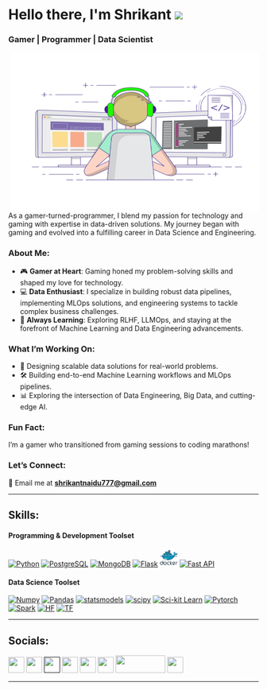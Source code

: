 Hello there, I'm Shrikant ![](https://user-images.githubusercontent.com/18350557/176309783-0785949b-9127-417c-8b55-ab5a4333674e.gif)
================================================================================================================================

### Gamer | Programmer | Data Scientist  

<img align="right" alt="GIF" src="https://github.com/shrikantnaidu/shrikantnaidu/blob/master/GIF.gif" width="500" height="320" />

As a gamer-turned-programmer, I blend my passion for technology and gaming with expertise in data-driven solutions. My journey began with gaming and evolved into a fulfilling career in Data Science and Engineering.

### About Me:
- 🎮 **Gamer at Heart**: Gaming honed my problem-solving skills and shaped my love for technology.  
- 💻 **Data Enthusiast**: I specialize in building robust data pipelines, implementing MLOps solutions, and engineering systems to tackle complex business challenges.  
- 🧠 **Always Learning**: Exploring RLHF, LLMOps, and staying at the forefront of Machine Learning and Data Engineering advancements.  

### What I’m Working On:
- 🚀 Designing scalable data solutions for real-world problems.  
- 🛠️ Building end-to-end Machine Learning workflows and MLOps pipelines.  
- 📊 Exploring the intersection of Data Engineering, Big Data, and cutting-edge AI.  

### Fun Fact:  
I’m a gamer who transitioned from gaming sessions to coding marathons!

### Let’s Connect:  
📧 Email me at **shrikantnaidu777@gmail.com**  

---
## Skills:

#### Programming & Development Toolset
<p align="left">
<a href="https://www.python.org/" target="_blank" rel="noreferrer"><img src="https://raw.githubusercontent.com/danielcranney/readme-generator/main/public/icons/skills/python-colored.svg" width="36" height="36" alt="Python" /></a>
<a href="https://www.postgresql.org/" target="_blank" rel="noreferrer"><img src="https://raw.githubusercontent.com/danielcranney/readme-generator/main/public/icons/skills/postgresql-colored.svg" width="36" height="36" alt="PostgreSQL" /></a>
<a href="https://www.mongodb.com/" target="_blank" rel="noreferrer"><img src="https://raw.githubusercontent.com/danielcranney/readme-generator/main/public/icons/skills/mongodb-colored.svg" width="36" height="36" alt="MongoDB" /></a>
<a href="https://flask.palletsprojects.com/en/2.0.x/" target="_blank" rel="noreferrer"><img src="https://raw.githubusercontent.com/danielcranney/readme-generator/main/public/icons/skills/flask-colored.svg" width="36" height="36" alt="Flask" /></a>
<a href="https://www.docker.com/" target="_blank" rel="noreferrer"><img src="https://raw.githubusercontent.com/devicons/devicon/master/icons/docker/docker-original-wordmark.svg" width="36" height="36" alt="Docker" /></a>
<a href="https://fastapi.tiangolo.com/" target="_blank" rel="noreferrer"><img src="https://raw.githubusercontent.com/danielcranney/readme-generator/main/public/icons/skills/fastapi-colored.svg" width="36" height="36" alt="Fast API" /></a>

#### Data Science Toolset
<a href="https://numpy.org/" target="_blank" rel="noreferrer"><img src="https://numpy.org/images/logo.svg" width="36" height="36" alt="Numpy" /></a>
<a href="https://pandas.pydata.org/" target="_blank" rel="noreferrer"><img src="https://pandas.pydata.org/static/img/pandas_white.svg" width="36" height="36" alt="Pandas" /></a>
<a href="https://www.statsmodels.org/" target="_blank" rel="noreferrer"><img src="https://www.statsmodels.org/stable/_images/statsmodels-logo-v2.svg" width="36" height="36" alt="statsmodels" /></a>
<a href="https://scipy.org/" target="_blank" rel="noreferrer"><img src="https://scipy.org/images/logo.svg" width="36" height="36" alt="scipy" /></a>
<a href="https://scikit-learn.org/" target="_blank" rel="noreferrer"><img src="https://upload.wikimedia.org/wikipedia/commons/0/05/Scikit_learn_logo_small.svg" width="36" height="36" alt="Sci-kit Learn" /></a>
<a href="https://pytorch.org/" target="_blank" rel="noreferrer"><img src="https://www.vectorlogo.zone/logos/pytorch/pytorch-icon.svg" width="36" height="36" alt="Pytorch " /></a>
<a href="https://spark.apache.org/" target="_blank" rel="noreferrer"><img src="https://www.vectorlogo.zone/logos/apache_spark/apache_spark-ar21.svg" width="36" height="36" alt="Spark" /></a>
<a href="https://huggingface.co/" target="_blank" rel="noreferrer"><img src="https://huggingface.co/front/assets/huggingface_logo-noborder.svg" width="36" height="36" alt="HF" /></a>
<a href="https://www.tensorflow.org/" target="_blank" rel="noreferrer"><img src="https://www.vectorlogo.zone/logos/tensorflow/tensorflow-icon.svg" width="36" height="36" alt="TF" /></a>

<!-- #### X Toolset, add more relevant ones
<a href="https://streamlit.io/" target="_blank" rel="noreferrer"><img src="https://streamlit.io/images/brand/streamlit-logo-primary-colormark-darktext.png" width="36" height="36" alt="streamlit" /></a>
<a href="https://gradio.app/" target="_blank" rel="noreferrer"><img src="https://gradio.app/assets/gradio.svg" width="36" height="36" alt="gradio" /></a>
<a href="https://wandb.ai/fully-connected" target="_blank" rel="noreferrer"><img src="https://wandb.ai/logo-transparent.png" width="36" height="36" alt="wandb" /></a>
<a href="https://www.heroku.com/" target="_blank" rel="noreferrer"><img src="https://raw.githubusercontent.com/danielcranney/readme-generator/main/public/icons/skills/heroku-colored.svg" width="36" height="36" alt="Heroku" /></a>
</p> -->
---

## Socials:
<!-- # add datacamp,insta, and other imp social profiles -->

<p align="left"> 
<a href="https://www.linkedin.com/in/shrikant-naidu/" target="_blank" rel="noreferrer"><img src="https://raw.githubusercontent.com/danielcranney/readme-generator/main/public/icons/socials/linkedin.svg" width="32" height="32" /></a> 
 <a href="https://www.twitter.com/sk_dataholic" target="_blank" rel="noreferrer"><img src="https://raw.githubusercontent.com/danielcranney/readme-generator/main/public/icons/socials/twitter.svg" width="32" height="32" /></a>
<a href="" target="_blank" rel="noreferrer"><img src="https://upload.wikimedia.org/wikipedia/commons/thumb/e/e7/Instagram_logo_2016.svg/198px-Instagram_logo_2016.svg.png?20210403190622" width="32" height="32" /></a>
<a href="https://www.kaggle.com/shrikantnaidu" target="_blank" rel="noreferrer"><img src="https://www.vectorlogo.zone/logos/kaggle/kaggle-icon.svg" width="32" height="32" /></a>
<a href="https://app.datacamp.com/profile/shrikantnaidu777" target="_blank" rel="noreferrer"><img src="https://www.svgrepo.com/show/349332/datacamp.svg" width="32" height="32" /></a>
<a href="https://steamcommunity.com/id/shrikantnaidu/" target="_blank" rel="noreferrer"><img src="https://www.vectorlogo.zone/logos/steampowered/steampowered-icon.svg" width="32" height="32" /></a>
<a href="https://wandb.ai/skn97" target="_blank" rel="noreferrer"><img src="https://www.vectorlogo.zone/logos/wandbai/wandbai-official.svg" width="100" height="35" /></a>
<a href="https://huggingface.co/shrikantnaidu" target="_blank" rel="noreferrer"><img src="https://huggingface.co/front/assets/huggingface_logo-noborder.svg" width="32" height="32" /></a>

</p>

---

<!-- <b>My GitHub Stats</b> -->
<!--
 | <a href="http://www.github.com/shrikantnaidu"><img src="https://github-readme-stats.vercel.app/api?username=shrikantnaidu&show_icons=true&hide=&count_private=true&title_color=000000&text_color=000000&icon_color=000000&bg_color=ffffff&hide_border=true&show_icons=true" alt="shrikantnaidu's GitHub stats" /></a> | <a href="http://www.github.com/shrikantnaidu"><img src="https://github-readme-streak-stats.herokuapp.com/?user=shrikantnaidu&stroke=000000&background=ffffff&ring=000000&fire=000000&currStreakNum=000000&currStreakLabel=000000&sideNums=000000&sideLabels=000000&dates=000000&hide_border=true" /></a> |
 | ------------- | ------------- |
-->

<!-- <a href="http://www.github.com/shrikantnaidu"><img src="https://github-readme-activity-graph.cyclic.app/graph?username=shrikantnaidu&bg_color=ffffff&color=000000&line=000000&point=000000&area_color=ffffff&area=true&hide_border=true&custom_title=GitHub%20Commits%20Graph" alt="GitHub Commits Graph" /></a> -->

